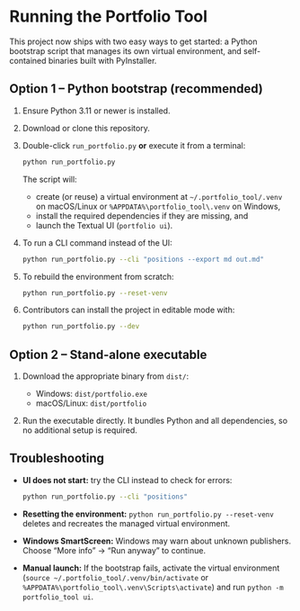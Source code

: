 # Running the Portfolio Tool

This project now ships with two easy ways to get started: a Python bootstrap
script that manages its own virtual environment, and self-contained binaries
built with PyInstaller.

## Option 1 – Python bootstrap (recommended)

1. Ensure Python 3.11 or newer is installed.
2. Download or clone this repository.
3. Double-click `run_portfolio.py` **or** execute it from a terminal:

   ```bash
   python run_portfolio.py
   ```

   The script will:

   - create (or reuse) a virtual environment at `~/.portfolio_tool/.venv`
     on macOS/Linux or `%APPDATA%\portfolio_tool\.venv` on Windows,
   - install the required dependencies if they are missing, and
   - launch the Textual UI (`portfolio ui`).

4. To run a CLI command instead of the UI:

   ```bash
   python run_portfolio.py --cli "positions --export md out.md"
   ```

5. To rebuild the environment from scratch:

   ```bash
   python run_portfolio.py --reset-venv
   ```

6. Contributors can install the project in editable mode with:

   ```bash
   python run_portfolio.py --dev
   ```

## Option 2 – Stand-alone executable

1. Download the appropriate binary from `dist/`:

   - Windows: `dist/portfolio.exe`
   - macOS/Linux: `dist/portfolio`

2. Run the executable directly. It bundles Python and all dependencies, so no
   additional setup is required.

## Troubleshooting

- **UI does not start:** try the CLI instead to check for errors:

  ```bash
  python run_portfolio.py --cli "positions"
  ```

- **Resetting the environment:** `python run_portfolio.py --reset-venv`
  deletes and recreates the managed virtual environment.

- **Windows SmartScreen:** Windows may warn about unknown publishers. Choose
  “More info” → “Run anyway” to continue.

- **Manual launch:** If the bootstrap fails, activate the virtual environment
  (`source ~/.portfolio_tool/.venv/bin/activate` or
  `%APPDATA%\portfolio_tool\.venv\Scripts\activate`) and run
  `python -m portfolio_tool ui`.
